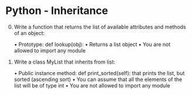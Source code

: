# Python - Inheritance

0. Write a function that returns the list of available attributes and methods of an object:

	• Prototype: def lookup(obj):
	• Returns a list object
	• You are not allowed to import any module

1. Write a class MyList that inherits from list:

	• Public instance method: def print_sorted(self): that prints the list, but sorted (ascending sort)
	• You can assume that all the elements of the list will be of type int
	• You are not allowed to import any module 


